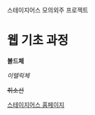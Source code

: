 <!-- Markdown (md)

Markup 언어
-> 쓰는데로 표현해주는 ( 연산이 없는 언어 (ex. html, css 등) )

작성하는 내용을 html로 변경해줌
쉽게 html로 문서를 작성하게 해주는 언어 

README는 gitHub에서 인식

**이용법**
엔터 : 엔터 두 번 이상 ((개행여러개는 불가능)))

# 글씨가 굵어짐 (하나 : h1, 두개 : h2, ...)
 -> 블록이기에 자동엔터
-->

스테이지어스 모의외주 프로젝트

# 웹 기초 과정

**볼드체**

*이텔릭체*

~~취소선~~

[스테이지어스 홈페이지](https://stageus.co.kr)
